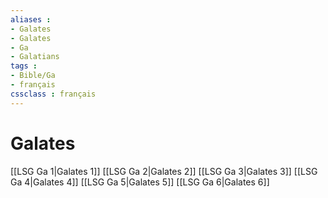 ```yaml
---
aliases : 
- Galates
- Galates
- Ga
- Galatians
tags : 
- Bible/Ga
- français
cssclass : français
---
```


# Galates

[[LSG Ga 1|Galates 1]]
[[LSG Ga 2|Galates 2]]
[[LSG Ga 3|Galates 3]]
[[LSG Ga 4|Galates 4]]
[[LSG Ga 5|Galates 5]]
[[LSG Ga 6|Galates 6]]
